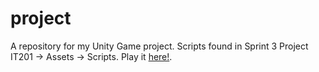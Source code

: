 # project
A repository for my Unity Game project.
Scripts found in Sprint 3 Project IT201 -> Assets -> Scripts.
Play it [here!](https://lmnjit.itch.io/final-game).
